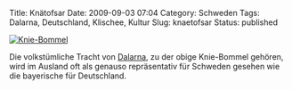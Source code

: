 Title: Knätofsar
Date: 2009-09-03 07:04
Category: Schweden
Tags: Dalarna, Deutschland, Klischee, Kultur
Slug: knaetofsar
Status: published

[![Knie-Bommel](/pic/knatofs_s.jpg "Knie-Bommel")](/pic/knatofs_l.jpg)

Die volkstümliche Tracht von
[Dalarna](http://de.wikipedia.org/wiki/Dalarna), zu der obige
Knie-Bommel gehören, wird im Ausland oft als genauso repräsentativ für
Schweden gesehen wie die bayerische für Deutschland.

